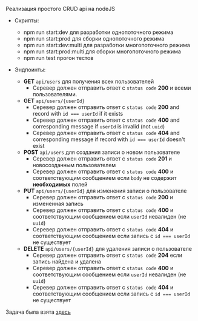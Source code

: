 Реализация простого CRUD api на nodeJS

* Скрипты:
  - npm run start:dev для разработки однопоточного режима
  - npm run start:prod для сборки однопоточного режима
  - npm run start:dev:multi для разработки многопоточного режима
  - npm run start:prod:multi для сборки многопоточного режима
  - npm run test прогон тестов

* Эндпоинты:
    - **GET** `api/users` для получения всех пользователей
        - Серевер должен отправить ответ с `status code` **200** и всеми пользователями.
    - **GET** `api/users/{userId}` 
        - Серевер должен отправить ответ с `status code` **200** and record with `id === userId` if it exists
        - Серевер должен отправить ответ с `status code` **400** and corresponding message if `userId` is invalid (not `uuid`)
        - Серевер должен отправить ответ с `status code` **404** and corresponding message if record with `id === userId` doesn't exist
    - **POST** `api/users` для создания записи о новом пользователе
        - Серевер должен отправить ответ с `status code` **201** и новосозданным пользователем
        - Серевер должен отправить ответ с `status code` **400** и соответствующим сообщением если `body` не содержит **необходимых** полей
    - **PUT** `api/users/{userId}` для изменения записи о пользователе
        - Серевер должен отправить ответ с `status code` **200** и измененная запись
        - Серевер должен отправить ответ с `status code` **400** и соответствующим сообщением если `userId` невалиден (не `uuid`)
        - Серевер должен отправить ответ с `status code` **404** и соответствующим сообщением если запись с `id === userId` не существует
    - **DELETE** `api/users/{userId}` для удаления записи о пользователе
        - Серевер должен отправить ответ с `status code` **204** если запись найдена и удалена
        - Серевер должен отправить ответ с `status code` **400** и соответствующим сообщением если `userId` невалиден (не `uuid`)
        - Серевер должен отправить ответ с `status code` **404** и соответствующим сообщением если запись с `id === userId` не существует

Задача была взята [здесь](https://github.com/AlreadyBored/nodejs-assignments/blob/main/assignments/crud-api/assignment.md)
